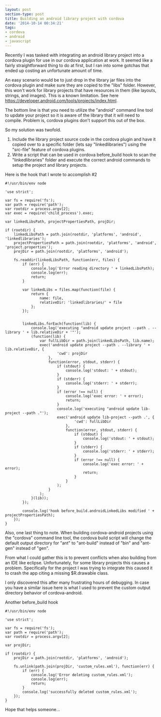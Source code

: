 ```yaml
---
layout: post
section-type: post
title: Building an android library project with cordova
date: '2014-10-14 00:34:21'
tags:
- cordova
- android
- javascript
---
```


Recently I was tasked with integrating an android library project into a cordova plugin for use in our cordova application at work.  It seemed like a fairly straightforward thing to do at first, but I ran into some gotchas that ended up costing an unfortunate amount of time.

An easy scenario would be to just drop in the library jar files into the cordova plugin and make sure they are copied to the "libs" folder.  However, this won't work for library projects that have resources in them (like layouts, strings, and images).  This is a known limitation.  See here https://developer.android.com/tools/projects/index.html.

The bottom line is that you need to utilize the "android" command line tool to update your project so it is aware of the library that it will need to compile.  Problem is, cordova plugins don't support this out of the box.

So my solution was twofold.
1.  Include the library project source code in the cordova plugin and have it copied over to a specific folder (lets say "linkedlibraries") using the "src-file" feature of cordova plugins.
2.  Write a script that can be used in cordova before_build hook to scan the "linkedlibraries" folder and execute the correct android commands to setup the project and library projects.

Here is the hook that I wrote to accomplish #2

    #!/usr/bin/env node

    'use strict';

    var fs = require('fs');
    var path = require('path');
    var rootdir = process.argv[2];
    var exec = require('child_process').exec;

    var linkedLibsPath, projectPropertiesPath, projDir;

    if (rootdir) {
        linkedLibsPath = path.join(rootdir, 'platforms', 'android', 'linkedlibraries');
        projectPropertiesPath = path.join(rootdir, 'platforms', 'android', 'project.properties');
        projDir = path.join(rootdir, 'platforms', 'android');

        fs.readdir(linkedLibsPath, function(err, files) {
            if (err) {
                console.log('Error reading directory ' + linkedLibsPath);
                console.log(err);
                return;
            }

            var linkedLibs = files.map(function(file) {
                return {
                    name: file,
                    relativeDir: 'linkedlibraries/' + file
                };
            });


            linkedLibs.forEach(function(lib) {
                console.log('executing "android update project --path . --library ' + lib.relativeDir + '"');
                (function(lib) {
                    var fullLibDir = path.join(linkedLibsPath, lib.name);
                    exec('android update project --path . --library ' + lib.relativeDir, {
                            'cwd': projDir
                        },
                        function(error, stdout, stderr) {
                            if (stdout) {
                                console.log('stdout: ' + stdout);
                            }
                            if (stderr) {
                                console.log('stderr: ' + stderr);
                            }
                            if (error !== null) {
                                console.log('exec error: ' + error);
                                return;
                            }
                            console.log('executing "android update lib-project --path ."');
                            exec('android update lib-project --path .', {
                                    'cwd': fullLibDir
                                },
                                function(error, stdout, stderr) {
                                    if (stdout) {
                                        console.log('stdout: ' + stdout);
                                    }
                                    if (stderr) {
                                        console.log('stderr: ' + stderr);
                                    }
                                    if (error !== null) {
                                        console.log('exec error: ' + error);
                                        return;
                                    }
                                }
                            );
                        }
                    );
                }(lib));
            });

            console.log('hook before_build.androidLinkedLibs modified ' + projectPropertiesPath);
        });
    }

Also, one last thing to note. When building cordova-android projects using the "cordova" command line tool, the cordova build script will change the default output directory for "ant" to "ant-build" instead of "bin" and "ant-gen" instead of "gen".

From what I could gather this is to prevent conflicts when also building from an IDE like eclipse.  Unfortunately, for some library projects this causes a problem.  Specifically for the project I was trying to integrate this caused it to crash the app citing a missing $R.drawable class.

I only discovered this after many frustrating hours of debugging.  In case you have a similar issue here is what I used to prevent the custom output directory behavior of cordova-android.

Another before_build hook

    #!/usr/bin/env node

    'use strict';

    var fs = require('fs');
    var path = require('path');
    var rootdir = process.argv[2];

    var projDir;

    if (rootdir) {
        projDir = path.join(rootdir, 'platforms', 'android');

        fs.unlink(path.join(projDir, 'custom_rules.xml'), function(err) {
            if (err) {
                console.log('Error deleting custom_rules.xml');
                console.log(err);
                return;
            }
            console.log('successfully deleted custom_rules.xml');
        });
    }


Hope that helps someone...